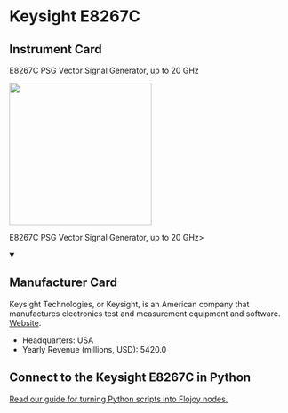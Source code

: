 
# Keysight E8267C

## Instrument Card

<div className="flex">

<div>

E8267C PSG Vector Signal Generator, up to 20 GHz

</div>

<img width="256" src="https://v5.airtableusercontent.com/v1/19/19/1691539200000/9qm_usaRx3fw4q-rSKijMQ/jah_wt_rrYu2-LaGBCM-u2cpY4YoGBA-4lw1ZV3lyKvTxjhQCwYWI75Axx8nMr5fk9L6X6fIyYmetym2IOwBgXz9kPJXEG35cPaJvrcaGn0/O8-Krd0bj15jQWZn53k4wjQdegKBdbR7J4cFvNC27cs"/>

</div>

E8267C PSG Vector Signal Generator, up to 20 GHz>

<details open>
<summary><h2>Manufacturer Card</h2></summary>

Keysight Technologies, or Keysight, is an American company that manufactures electronics test and measurement equipment and software. <a href="https://www.keysight.com/us/en/home.html">Website</a>.

<ul>
  <li>Headquarters: USA</li>
  <li>Yearly Revenue (millions, USD): 5420.0</li>
</ul>
</details>

## Connect to the Keysight E8267C in Python

[Read our guide for turning Python scripts into Flojoy nodes.](https://docs.flojoy.ai/custom-nodes/creating-custom-node/)


